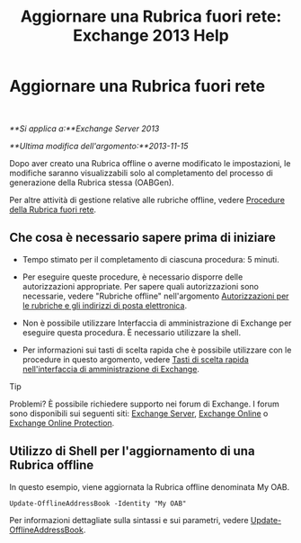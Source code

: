 ﻿---
title: 'Aggiornare una Rubrica fuori rete: Exchange 2013 Help'
TOCTitle: Aggiornare una Rubrica fuori rete
ms:assetid: 448a207e-41b4-4cef-9fe9-a68b81e2ec4e
ms:mtpsurl: https://technet.microsoft.com/it-it/library/Aa997684(v=EXCHG.150)
ms:contentKeyID: 50480486
ms.date: 05/22/2018
mtps_version: v=EXCHG.150
ms.translationtype: MT
---

# Aggiornare una Rubrica fuori rete

 

_**Si applica a:**Exchange Server 2013_

_**Ultima modifica dell'argomento:**2013-11-15_

Dopo aver creato una Rubrica offline o averne modificato le impostazioni, le modifiche saranno visualizzabili solo al completamento del processo di generazione della Rubrica stessa (OABGen).

Per altre attività di gestione relative alle rubriche offline, vedere [Procedure della Rubrica fuori rete](offline-address-book-procedures-exchange-2013-help.md).

## Che cosa è necessario sapere prima di iniziare

  - Tempo stimato per il completamento di ciascuna procedura: 5 minuti.

  - Per eseguire queste procedure, è necessario disporre delle autorizzazioni appropriate. Per sapere quali autorizzazioni sono necessarie, vedere "Rubriche offline" nell'argomento [Autorizzazioni per le rubriche e gli indirizzi di posta elettronica](email-address-and-address-book-permissions-exchange-2013-help.md).

  - Non è possibile utilizzare Interfaccia di amministrazione di Exchange per eseguire questa procedura. È necessario utilizzare la shell.

  - Per informazioni sui tasti di scelta rapida che è possibile utilizzare con le procedure in questo argomento, vedere [Tasti di scelta rapida nell'interfaccia di amministrazione di Exchange](keyboard-shortcuts-in-the-exchange-admin-center-exchange-online-protection-help.md).


> [!TIP]
> Problemi? È possibile richiedere supporto nei forum di Exchange. I forum sono disponibili sui seguenti siti: <A href="https://go.microsoft.com/fwlink/p/?linkid=60612">Exchange Server</A>, <A href="https://go.microsoft.com/fwlink/p/?linkid=267542">Exchange Online</A> o <A href="https://go.microsoft.com/fwlink/p/?linkid=285351">Exchange Online Protection</A>.



## Utilizzo di Shell per l'aggiornamento di una Rubrica offline

In questo esempio, viene aggiornata la Rubrica offline denominata My OAB.

    Update-OfflineAddressBook -Identity "My OAB"

Per informazioni dettagliate sulla sintassi e sui parametri, vedere [Update-OfflineAddressBook](https://technet.microsoft.com/it-it/library/aa995979\(v=exchg.150\)).

